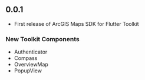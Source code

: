 ## 0.0.1

* First release of ArcGIS Maps SDK for Flutter Toolkit

### New Toolkit Components
* Authenticator 
* Compass
* OverviewMap
* PopupView
